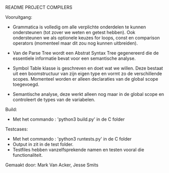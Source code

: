 README PROJECT COMPILERS



Vooruitgang: 

- Grammatica is volledig om alle verplichte onderdelen te kunnen ondersteunen (tot zover we weten en getest hebben). Ook ondersteunen we als optionele keuzes for loops, const en comparison operators (momenteel maar dit zou nog kunnen uitbreiden).
		
- Van de Parse Tree wordt een Abstrat Syntax Tree gegenereerd die de essentiele informatie bevat voor een semantische analyse.

- Symbol Table klasse is geschreven en doet wat we willen. Deze bestaat uit een boomstructuur van zijn eigen type en vormt zo de verschillende scopes. Momenteel worden er alleen
declaraties van de global scope toegevoegd.

- Semantische analyse, deze werkt alleen nog maar in de global scope en controleert de types van de variabelen.



Build:

- Met het commando : 'python3 build.py' in de C folder



Testcases:

- Met het commando : 'python3 runtests.py' in de C folder
- Output in zit in de test folder.
- Testfiles hebben vanzelfsprekende namen en testen vooral die functionaliteit.

			



Gemaakt door: Mark Van Acker, Jesse Smits




